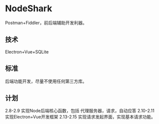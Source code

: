 # NodeShark
Postman+Fiddler，前后端辅助开发利器。

## 技术
Electron+Vue+SQLite

## 标准
后端功能开发，尽量不使用任何第三方库。

## 计划
2.8-2.9 实现Node后端核心函数，包括 代理服务器，请求，自动应答
2.10-2.11 实现Electron+Vue开发框架
2.13-2.15 实现请求发起界面，实现基本请求功能。
 
